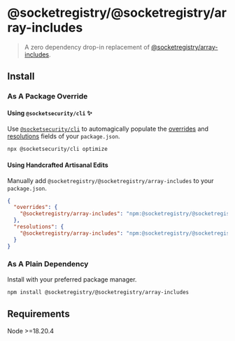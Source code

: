 # @socketregistry/@socketregistry/array-includes

> A zero dependency drop-in replacement of
> [@socketregistry/array-includes](https://www.npmjs.com/package/@socketregistry/array-includes).

## Install

### As A Package Override

#### Using `@socketsecurity/cli` :sparkles:

Use [`@socketsecurity/cli`](https://www.npmjs.com/package/@socketsecurity/cli)
to automagically populate the
[overrides](https://docs.npmjs.com/cli/v9/configuring-npm/package-json#overrides)
and [resolutions](https://yarnpkg.com/configuration/manifest#resolutions) fields
of your `package.json`.

```sh
npx @socketsecurity/cli optimize
```

#### Using Handcrafted Artisanal Edits

Manually add `@socketregistry/@socketregistry/array-includes` to your
`package.json`.

```json
{
  "overrides": {
    "@socketregistry/array-includes": "npm:@socketregistry/@socketregistry/array-includes@^1"
  },
  "resolutions": {
    "@socketregistry/array-includes": "npm:@socketregistry/@socketregistry/array-includes@^1"
  }
}
```

### As A Plain Dependency

Install with your preferred package manager.

```sh
npm install @socketregistry/@socketregistry/array-includes
```

## Requirements

Node &gt;=18.20.4
